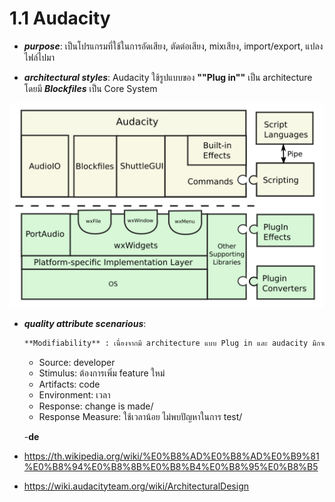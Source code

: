 # 1.1 Audacity
- ***purpose***: เป็นโปรแกรมที่ใช้ในการอัดเสียง, ตัดต่อเสียง, mixเสียง, import/export, แปลงไฟล์ไปมา         

- ***architectural styles***: Audacity ใช้รูปแบบของ **""Plug in""** เป็น architecture โดยมี ***Blockfiles*** เป็น Core System

 ![pic!](https://github.com/kritsanaphat/Software-Architecture/blob/main/audacityARCHITEC.png "layer")

- ***quality attribute scenarious***: 
    ```sh 
    **Modifiability** : เนื่องจากมี architecture แบบ Plug in และ audacity มีกาแบ่งmoduleเป็นย่อยๆ จึงทำให้การเพิ่ม feature ใหม่นั้นเป็นเรื่องที่สะดวก และรวดเร็ว
    ```

    - Source: developer 
    - Stimulus: ต้องการเพิ่ม feature ใหม่  
    - Artifacts: code
    - Environment: เวลา        
    - Response: change is made/
    - Response Measure: ใช้เวลาน้อย ไม่พบปัญหาในการ test/
    


    -**de**



- https://th.wikipedia.org/wiki/%E0%B8%AD%E0%B8%AD%E0%B9%81%E0%B8%94%E0%B8%8B%E0%B8%B4%E0%B8%95%E0%B8%B5
- https://wiki.audacityteam.org/wiki/ArchitecturalDesign

